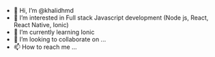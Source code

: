 - 👋 Hi, I’m @khalidhmd
- 👀 I’m interested in Full stack Javascript development (Node js, React, React Native, Ionic)
- 🌱 I’m currently learning Ionic
- 💞️ I’m looking to collaborate on ...
- 📫 How to reach me ...

<!---
khalidhmd/khalidhmd is a ✨ special ✨ repository because its `README.md` (this file) appears on your GitHub profile.
You can click the Preview link to take a look at your changes.
--->
